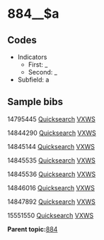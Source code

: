 # 884\_\_$a

## Codes

-   Indicators
    -   First: \_
    -   Second: \_
-   Subfield: a

## Sample bibs

14795445 [Quicksearch](https://search.library.yale.edu/catalog/14795445) [VXWS](http://prodorbis.library.yale.edu:7014/vxws/GetHoldingsService?bibId=14795445)

14844290 [Quicksearch](https://search.library.yale.edu/catalog/14844290) [VXWS](http://prodorbis.library.yale.edu:7014/vxws/GetHoldingsService?bibId=14844290)

14845144 [Quicksearch](https://search.library.yale.edu/catalog/14845144) [VXWS](http://prodorbis.library.yale.edu:7014/vxws/GetHoldingsService?bibId=14845144)

14845535 [Quicksearch](https://search.library.yale.edu/catalog/14845535) [VXWS](http://prodorbis.library.yale.edu:7014/vxws/GetHoldingsService?bibId=14845535)

14845536 [Quicksearch](https://search.library.yale.edu/catalog/14845536) [VXWS](http://prodorbis.library.yale.edu:7014/vxws/GetHoldingsService?bibId=14845536)

14846016 [Quicksearch](https://search.library.yale.edu/catalog/14846016) [VXWS](http://prodorbis.library.yale.edu:7014/vxws/GetHoldingsService?bibId=14846016)

14847892 [Quicksearch](https://search.library.yale.edu/catalog/14847892) [VXWS](http://prodorbis.library.yale.edu:7014/vxws/GetHoldingsService?bibId=14847892)

15551550 [Quicksearch](https://search.library.yale.edu/catalog/15551550) [VXWS](http://prodorbis.library.yale.edu:7014/vxws/GetHoldingsService?bibId=15551550)

**Parent topic:**[884](../../tags/884/884.md)

